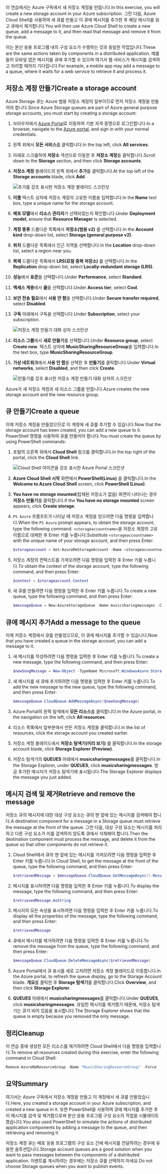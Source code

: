<span data-ttu-id="cc1fd-101">이 연습에서는 Azure 구독에서 새 저장소 계정을 만듭니다.</span><span class="sxs-lookup"><span data-stu-id="cc1fd-101">In this exercise, you will create a new storage account in your Azure subscription.</span></span> <span data-ttu-id="cc1fd-102">그런 다음, Azure Cloud Shell을 사용하여 새 큐를 만들고 이 큐에 메시지를 추가한 후 해당 메시지를 읽고 큐에서 제거합니다.</span><span class="sxs-lookup"><span data-stu-id="cc1fd-102">You will then use Azure Cloud Shell to create a new queue, add a message to it, and then read that message and remove it from the queue.</span></span>

<span data-ttu-id="cc1fd-103">이는 분산 응용 프로그램 내의 구성 요소가 수행하는 것과 동일한 작업입니다.</span><span class="sxs-lookup"><span data-stu-id="cc1fd-103">These are the same actions taken by components in a distributed application.</span></span> <span data-ttu-id="cc1fd-104">예를 들어 모바일 앱은 메시지를 큐에 추가할 수 있으며 여기서 웹 서비스가 메시지를 검색하고 처리할 때까지 기다립니다.</span><span class="sxs-lookup"><span data-stu-id="cc1fd-104">For example, a mobile app may add a message to a queue, where it waits for a web service to retrieve it and process it.</span></span>

## <a name="create-a-storage-account"></a><span data-ttu-id="cc1fd-105">저장소 계정 만들기</span><span class="sxs-lookup"><span data-stu-id="cc1fd-105">Create a storage account</span></span>

<span data-ttu-id="cc1fd-106">Azure Storage 큐는 Azure 범용 저장소 계정의 일부이므로 먼저 저장소 계정을 만들어야 합니다.</span><span class="sxs-lookup"><span data-stu-id="cc1fd-106">Since Azure Storage queues are part of Azure general purpose storage accounts, you must start by creating a storage account:</span></span>

1. <span data-ttu-id="cc1fd-107">브라우저에서 [Azure Portal](http://portal.azure.com)로 이동하여 기본 자격 증명으로 로그인합니다.</span><span class="sxs-lookup"><span data-stu-id="cc1fd-107">In a browser, navigate to the [Azure portal](http://portal.azure.com), and sign in with your normal credentials.</span></span>
1. <span data-ttu-id="cc1fd-108">왼쪽 위에서 **모든 서비스**를 클릭합니다.</span><span class="sxs-lookup"><span data-stu-id="cc1fd-108">In the top left, click **All services**.</span></span>
1. <span data-ttu-id="cc1fd-109">아래로 스크롤하여 **저장소** 섹션으로 이동한 후 **저장소 계정**을 클릭합니다.</span><span class="sxs-lookup"><span data-stu-id="cc1fd-109">Scroll down to the **Storage** section, and then click **Storage accounts**.</span></span>
1. <span data-ttu-id="cc1fd-110">**저장소 계정** 블레이드의 왼쪽 위에서 **추가**를 클릭합니다.</span><span class="sxs-lookup"><span data-stu-id="cc1fd-110">At the top left of the **Storage accounts** blade, click **Add**.</span></span>

    ![추가를 강조 표시한 저장소 계정 블레이드 스크린샷](../images/5-create-a-storage-account-1.png)

1. <span data-ttu-id="cc1fd-112">**이름** 텍스트 상자에 저장소 계정의 고유한 이름을 입력합니다.</span><span class="sxs-lookup"><span data-stu-id="cc1fd-112">In the **Name** text box, type a unique name for the storage account.</span></span>
1. <span data-ttu-id="cc1fd-113">**배포 모델**에서 **리소스 관리자**가 선택되었는지 확인합니다.</span><span class="sxs-lookup"><span data-stu-id="cc1fd-113">Under **Deployment model**, ensure that **Resource Manager** is selected.</span></span>
1. <span data-ttu-id="cc1fd-114">**계정 종류** 드롭다운 목록에서 **저장소(범용 v2)** 를 선택합니다.</span><span class="sxs-lookup"><span data-stu-id="cc1fd-114">In the **Account kind** drop-down list, select **Storage (general purpose v2)**.</span></span>
1. <span data-ttu-id="cc1fd-115">**위치** 드롭다운 목록에서 인근 지역을 선택합니다.</span><span class="sxs-lookup"><span data-stu-id="cc1fd-115">In the **Location** drop-down list, select a region near you.</span></span>
1. <span data-ttu-id="cc1fd-116">**복제** 드롭다운 목록에서 **LRS(로컬 중복 저장소)** 를 선택합니다.</span><span class="sxs-lookup"><span data-stu-id="cc1fd-116">In the **Replication** drop-down list, select **Locally-redundant storage (LRS)**.</span></span>
1. <span data-ttu-id="cc1fd-117">**성능**에서 **표준**을 선택합니다.</span><span class="sxs-lookup"><span data-stu-id="cc1fd-117">Under **Performance**, select **Standard**.</span></span>
1. <span data-ttu-id="cc1fd-118">**액세스 계층**에서 **쿨**을 선택합니다.</span><span class="sxs-lookup"><span data-stu-id="cc1fd-118">Under **Access tier**, select **Cool**.</span></span>
1. <span data-ttu-id="cc1fd-119">**보안 전송 필요**에서 **사용 안 함**을 선택합니다.</span><span class="sxs-lookup"><span data-stu-id="cc1fd-119">Under **Secure transfer required**, select **Disabled**.</span></span>
1. <span data-ttu-id="cc1fd-120">**구독** 아래에서 구독을 선택합니다.</span><span class="sxs-lookup"><span data-stu-id="cc1fd-120">Under **Subscription**, select your subscription.</span></span>

    ![저장소 계정 만들기 대화 상자 스크린샷](../images/5-create-a-storage-account-2.png)

1. <span data-ttu-id="cc1fd-122">**리소스 그룹**에서 **새로 만들기**를 선택합니다.</span><span class="sxs-lookup"><span data-stu-id="cc1fd-122">Under **Resource group**, select **Create new**.</span></span> <span data-ttu-id="cc1fd-123">텍스트 상자에 **MusicSharingResourceGroup**을 입력합니다.</span><span class="sxs-lookup"><span data-stu-id="cc1fd-123">In the text box, type **MusicSharingResourceGroup**.</span></span>
1. <span data-ttu-id="cc1fd-124">**가상 네트워크**에서 **사용 안 함**을 선택한 후 **만들기**를 클릭합니다.</span><span class="sxs-lookup"><span data-stu-id="cc1fd-124">Under **Virtual networks**, select **Disabled**, and then click **Create**.</span></span>

    ![만들기를 강조 표시한 저장소 계정 만들기 대화 상자의 스크린샷](../images/5-create-a-storage-account-3.png)

<span data-ttu-id="cc1fd-126">Azure가 새 저장소 계정과 새 리소스 그룹을 만듭니다.</span><span class="sxs-lookup"><span data-stu-id="cc1fd-126">Azure creates the new storage account and the new resource group.</span></span>

## <a name="create-a-queue"></a><span data-ttu-id="cc1fd-127">큐 만들기</span><span class="sxs-lookup"><span data-stu-id="cc1fd-127">Create a queue</span></span>

<span data-ttu-id="cc1fd-128">이제 저장소 계정을 만들었으므로 이 계정에 새 큐를 추가할 수 있습니다.</span><span class="sxs-lookup"><span data-stu-id="cc1fd-128">Now that the storage account has been created, you can add a new queue to it.</span></span> <span data-ttu-id="cc1fd-129">PowerShell 명령을 사용하여 큐를 만들어야 합니다.</span><span class="sxs-lookup"><span data-stu-id="cc1fd-129">You must create the queue by using PowerShell commands:</span></span>

1. <span data-ttu-id="cc1fd-130">포털의 오른쪽 위에서 **Cloud Shell** 링크를 클릭합니다.</span><span class="sxs-lookup"><span data-stu-id="cc1fd-130">In the top right of the portal, click the **Cloud Shell** link.</span></span>

    ![Cloud Shell 아이콘을 강조 표시한 Azure Portal 스크린샷](../images/5-create-a-storage-queue-1.png)

1. <span data-ttu-id="cc1fd-132">**Azure Cloud Shell 시작** 화면에서 **PowerShell(Linux)** 을 클릭합니다.</span><span class="sxs-lookup"><span data-stu-id="cc1fd-132">In the **Welcome to Azure Cloud Shell** screen, click **PowerShell (Linux)**.</span></span>
1. <span data-ttu-id="cc1fd-133">**You have no storage mounted**(탑재된 저장소가 없음) 화면이 나타나는 경우 **저장소 만들기**를 클릭합니다.</span><span class="sxs-lookup"><span data-stu-id="cc1fd-133">If the **You have no storage mounted** screen appears, click **Create storage**.</span></span>
1. <span data-ttu-id="cc1fd-134">`PS Azure` 프롬프트가 나타날 때 저장소 계정을 얻으려면 다음 명령을 입력합니다.</span><span class="sxs-lookup"><span data-stu-id="cc1fd-134">When the `PS Azure` prompt appears, to obtain the storage account, type the following command.</span></span> <span data-ttu-id="cc1fd-135">`<storageaccountname>`을 저장소 계정의 고유 이름으로 대체한 후 Enter 키를 누릅니다.</span><span class="sxs-lookup"><span data-stu-id="cc1fd-135">Substitute `<storageaccountname>` with the unique name of your storage account, and then press Enter:</span></span>

    ```powershell
    $storageaccount = Get-AzureRmStorageAccount -Name <storageaccountname> -ResourceGroup  MusicSharingResourceGroup
    ```

1. <span data-ttu-id="cc1fd-136">저장소 계정의 컨텍스트를 가져오려면 다음 명령을 입력한 후 Enter 키를 누릅니다.</span><span class="sxs-lookup"><span data-stu-id="cc1fd-136">To obtain the context of the storage account, type the following command, and then press Enter:</span></span>

    ```powershell
    $context = $storageaccount.Context
    ```

1. <span data-ttu-id="cc1fd-137">새 큐를 만들려면 다음 명령을 입력한 후 Enter 키를 누릅니다.</span><span class="sxs-lookup"><span data-stu-id="cc1fd-137">To create a new queue, type the following command, and then press Enter:</span></span>

    ```powershell
    $messageQueue = New-AzureStorageQueue -Name musicsharingmessages -Context $context
    ```

## <a name="add-a-message-to-the-queue"></a><span data-ttu-id="cc1fd-138">큐에 메시지 추가</span><span class="sxs-lookup"><span data-stu-id="cc1fd-138">Add a message to the queue</span></span>

<span data-ttu-id="cc1fd-139">이제 저장소 계정에서 큐를 만들었으므로, 이 큐에 메시지를 추가할 수 있습니다.</span><span class="sxs-lookup"><span data-stu-id="cc1fd-139">Now that you have created a queue in the storage account, you can add a message to it.</span></span>

1. <span data-ttu-id="cc1fd-140">새 메시지를 작성하려면 다음 명령을 입력한 후 Enter 키를 누릅니다.</span><span class="sxs-lookup"><span data-stu-id="cc1fd-140">To create a new message, type the following command, and then press Enter:</span></span>

    ```powershell
    $newSongMessage = New-Object -TypeName Microsoft.WindowsAzure.Storage.Queue.CloudQueueMessage -ArgumentList "A new song has been added."
    ```

1. <span data-ttu-id="cc1fd-141">새 메시지를 새 큐에 추가하려면 다음 명령을 입력한 후 Enter 키를 누릅니다.</span><span class="sxs-lookup"><span data-stu-id="cc1fd-141">To add the new message to the new queue, type the following command, and then press Enter:</span></span>

    ```powershell
    $messageQueue.CloudQueue.AddMessageAsync($newSongMessage)
    ```

1. <span data-ttu-id="cc1fd-142">Azure Portal의 왼쪽 탐색에서 **모든 리소스**를 클릭합니다.</span><span class="sxs-lookup"><span data-stu-id="cc1fd-142">In the Azure portal, in the navigation on the left, click **All resources**.</span></span>
1. <span data-ttu-id="cc1fd-143">리소스 목록에서 앞부분에서 만든 저장소 계정을 클릭합니다.</span><span class="sxs-lookup"><span data-stu-id="cc1fd-143">In the list of resources, click the storage account you created earlier.</span></span>
1. <span data-ttu-id="cc1fd-144">저장소 계정 블레이드에서 **저장소 탐색기(미리 보기)** 를 클릭합니다.</span><span class="sxs-lookup"><span data-stu-id="cc1fd-144">In the storage account blade, click **Storage Explorer (Preview)**.</span></span>
1. <span data-ttu-id="cc1fd-145">저장소 탐색기의 **QUEUES** 아래에서 **musicsharingmessages**를 클릭합니다.</span><span class="sxs-lookup"><span data-stu-id="cc1fd-145">In the Storage Explorer, under **QUEUES**, click **musicsharingmessages**.</span></span> <span data-ttu-id="cc1fd-146">방금 추가한 메시지가 저장소 탐색기에 표시됩니다.</span><span class="sxs-lookup"><span data-stu-id="cc1fd-146">The Storage Explorer displays the message you just added.</span></span>

## <a name="retrieve-and-remove-the-message"></a><span data-ttu-id="cc1fd-147">메시지 검색 및 제거</span><span class="sxs-lookup"><span data-stu-id="cc1fd-147">Retrieve and remove the message</span></span>

<span data-ttu-id="cc1fd-148">저장소 큐의 메시지에 대한 대상 구성 요소는 큐의 맨 앞에 있는 메시지를 검색해야 합니다.</span><span class="sxs-lookup"><span data-stu-id="cc1fd-148">A destination component for a message in a Storage queue must retrieve the message at the front of the queue.</span></span> <span data-ttu-id="cc1fd-149">그런 다음, 대상 구성 요소는 메시지를 처리하고 다른 구성 요소가 이를 검색하지 않도록 큐에서 삭제해야 합니다.</span><span class="sxs-lookup"><span data-stu-id="cc1fd-149">Then the destination component must process the message, and delete it from the queue so that other components do not retrieve it.</span></span>

1. <span data-ttu-id="cc1fd-150">Cloud Shell에서 큐의 맨 앞에 있는 메시지를 가져오려면 다음 명령을 입력한 후 Enter 키를 누릅니다.</span><span class="sxs-lookup"><span data-stu-id="cc1fd-150">In Cloud Shell, to get the message at the front of the queue, type the following command, and then press Enter:</span></span>

    ```powershell
    $retrievedMessage = $messageQueue.CloudQueue.GetMessageAsync().Result
    ```

1. <span data-ttu-id="cc1fd-151">메시지를 표시하려면 다음 명령을 입력한 후 Enter 키를 누릅니다.</span><span class="sxs-lookup"><span data-stu-id="cc1fd-151">To display the message, type the following command, and then press Enter:</span></span>

    ```powershell
    $retrievedMessage.AsString
    ```

1. <span data-ttu-id="cc1fd-152">메시지의 모든 속성을 표시하려면 다음 명령을 입력한 후 Enter 키를 누릅니다.</span><span class="sxs-lookup"><span data-stu-id="cc1fd-152">To display all the properties of the message, type the following command, and then press Enter:</span></span>

    ```powershell
    $retrievedMessage
    ```

1. <span data-ttu-id="cc1fd-153">큐에서 메시지를 제거하려면 다음 명령을 입력한 후 Enter 키를 누릅니다.</span><span class="sxs-lookup"><span data-stu-id="cc1fd-153">To remove the message from the queue, type the following command, and then press Enter:</span></span>

    ```powershell
    $messageQueue.CloudQueue.DeleteMessageAsync($retrievedMessage)
    ```

1. <span data-ttu-id="cc1fd-154">Azure Portal에서 큐 표시를 새로 고치려면 저장소 계정 블레이드로 이동합니다.</span><span class="sxs-lookup"><span data-stu-id="cc1fd-154">In the Azure portal, to refresh the queue display, go to the Storage Account blade.</span></span> <span data-ttu-id="cc1fd-155">**개요**를 클릭한 후 **Storage 탐색기**를 클릭합니다.</span><span class="sxs-lookup"><span data-stu-id="cc1fd-155">Click **Overview**, and then click **Storage Explorer**.</span></span>
1. <span data-ttu-id="cc1fd-156">**QUEUES** 아래에서 **musicsharingmessages**를 클릭합니다.</span><span class="sxs-lookup"><span data-stu-id="cc1fd-156">Under **QUEUES**, click **musicsharingmessages**.</span></span> <span data-ttu-id="cc1fd-157">유일한 메시지를 제거했기 때문에, 저장소 탐색기는 큐가 비어 있음을 표시합니다.</span><span class="sxs-lookup"><span data-stu-id="cc1fd-157">The Storage Explorer shows that the queue is empty because you removed the only message.</span></span>

## <a name="cleanup"></a><span data-ttu-id="cc1fd-158">정리</span><span class="sxs-lookup"><span data-stu-id="cc1fd-158">Cleanup</span></span>

<span data-ttu-id="cc1fd-159">이 연습 중에 생성한 모든 리소스를 제거하려면 Cloud Shell에서 다음 명령을 입력합니다.</span><span class="sxs-lookup"><span data-stu-id="cc1fd-159">To remove all resources created during this exercise, enter the following command in Cloud Shell:</span></span> 
```powershell
Remove-AzureRmResourceGroup -Name "MusicSharingResourceGroup" -Force
```


## <a name="summary"></a><span data-ttu-id="cc1fd-160">요약</span><span class="sxs-lookup"><span data-stu-id="cc1fd-160">Summary</span></span>

<span data-ttu-id="cc1fd-161">여기서는 Azure 구독에서 저장소 계정을 만들고 이 계정에서 새 큐를 만들었습니다.</span><span class="sxs-lookup"><span data-stu-id="cc1fd-161">Here, you created a storage account in your Azure subscription, and created a new queue in it.</span></span> <span data-ttu-id="cc1fd-162">또한 PowerShell을 사용하여 큐에 메시지를 추가한 후 이 메시지를 검색 및 제거함으로써 분산 응용 프로그램 구성 요소의 작업을 시뮬레이트했습니다.</span><span class="sxs-lookup"><span data-stu-id="cc1fd-162">You also used PowerShell to simulate the actions of distributed application components by adding a message to the queue, and then retrieving and removing it.</span></span>

<span data-ttu-id="cc1fd-163">저장소 계정 큐는 배포 응용 프로그램의 구성 요소 간에 메시지를 전달하려는 경우에 유용한 솔루션입니다.</span><span class="sxs-lookup"><span data-stu-id="cc1fd-163">Storage account queues are a good solution when you want to pass messages between the components of a distributed application.</span></span> <span data-ttu-id="cc1fd-164">이벤트를 게시하려는 경우에는 저장소 큐를 선택하지 마세요.</span><span class="sxs-lookup"><span data-stu-id="cc1fd-164">Do not choose Storage queues when you want to publish events.</span></span>
